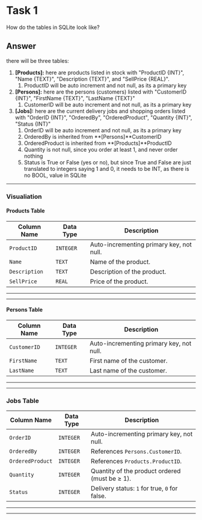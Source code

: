 # Task 1

How do the tables in SQLite look like?

## Answer

there will be three tables:

1. **[Products]:** here are products listed in stock with "ProductID {INT}", "Name {TEXT}", "Description {TEXT}", and "SellPrice {REAL}".
    1. ProductID will be auto increment and not null, as its a primary key
2. **[Persons]:** here are the persons (customers) listed with "CustomerID {INT}", "FirstName {TEXT}", "LastName {TEXT}"
    1. CustomerID will be auto increment and not null, as its a primary key
3. **[Jobs]:** here are the current delivery jobs and shopping orders listed with "OrderID {INT}", "OrderedBy", "OrderedProduct", "Quantity {INT}", "Status {INT}"
    1. OrderID will be auto increment and not null, as its a primary key
    2. OrderedBy is inherited from **[Persons]**CustomerID
    3. OrderedProduct is inherited from **[Products]**ProductID
    4. Quantity is not null, since you order at least 1, and never order nothing
    5. Status is True or False (yes or no), but since True and False are just translated to integers saying 1 and 0, it needs to be INT, as there is no BOOL, value in SQLite

* * *

### Visualiation

#### Products Table

| **Column Name** | **Data Type** | **Description**                               |
|------------------|---------------|-----------------------------------------------|
| `ProductID`      | `INTEGER`     | Auto-incrementing primary key, not null.      |
| `Name`           | `TEXT`        | Name of the product.                         |
| `Description`    | `TEXT`        | Description of the product.                  |
| `SellPrice`      | `REAL`        | Price of the product.                        |

* * *
* * *

#### Persons Table

| **Column Name** | **Data Type** | **Description**                               |
|------------------|---------------|-----------------------------------------------|
| `CustomerID`     | `INTEGER`     | Auto-incrementing primary key, not null.      |
| `FirstName`      | `TEXT`        | First name of the customer.                  |
| `LastName`       | `TEXT`        | Last name of the customer.                   |

* * *
* * *

### Jobs Table

| **Column Name**   | **Data Type** | **Description**                                      |
|--------------------|---------------|----------------------------------------------------|
| `OrderID`          | `INTEGER`     | Auto-incrementing primary key, not null.           |
| `OrderedBy`        | `INTEGER`     | References `Persons.CustomerID`.                   |
| `OrderedProduct`   | `INTEGER`     | References `Products.ProductID`.                   |
| `Quantity`         | `INTEGER`     | Quantity of the product ordered (must be ≥ 1).     |
| `Status`           | `INTEGER`     | Delivery status: `1` for true, `0` for false.      |

* * *
* * *
